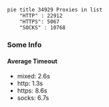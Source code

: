 
```mermaid
pie title 34929 Proxies in list
    "HTTP" : 22912
    "HTTPS": 5067
    "SOCKS" : 10768
```

### Some Info
#### Average Timeout

- mixed: 2.6s
- http: 1.3s
- https: 8.6s
- socks: 6.7s